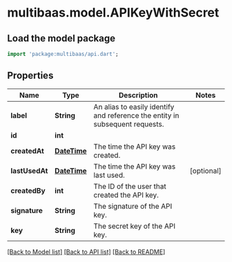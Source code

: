 # multibaas.model.APIKeyWithSecret

## Load the model package
```dart
import 'package:multibaas/api.dart';
```

## Properties
Name | Type | Description | Notes
------------ | ------------- | ------------- | -------------
**label** | **String** | An alias to easily identify and reference the entity in subsequent requests. | 
**id** | **int** |  | 
**createdAt** | [**DateTime**](DateTime.md) | The time the API key was created. | 
**lastUsedAt** | [**DateTime**](DateTime.md) | The time the API key was last used. | [optional] 
**createdBy** | **int** | The ID of the user that created the API key. | 
**signature** | **String** | The signature of the API key. | 
**key** | **String** | The secret key of the API key. | 

[[Back to Model list]](../README.md#documentation-for-models) [[Back to API list]](../README.md#documentation-for-api-endpoints) [[Back to README]](../README.md)


